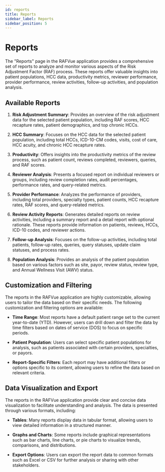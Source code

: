 ```yaml
---
id: reports
title: Reports
sidebar_label: Reports
sidebar_position: 5
---
```


# Reports

The "Reports" page in the RAFVue application provides a comprehensive set of reports to analyze and monitor various aspects of the Risk Adjustment Factor (RAF) process. These reports offer valuable insights into patient populations, HCC data, productivity metrics, reviewer performance, provider performance, review activities, follow-up activities, and population analysis.

## Available Reports

1. **Risk Adjustment Summary**: Provides an overview of the risk adjustment data for the selected patient population, including RAF scores, HCC recapture rates, patient demographics, and top chronic HCCs.

2. **HCC Summary**: Focuses on the HCC data for the selected patient population, including total HCCs, ICD-10-CM codes, visits, cost of care, HCC acuity, and chronic HCC recapture rates.

3. **Productivity**: Offers insights into the productivity metrics of the review process, such as patient count, reviews completed, reviewers, queries, and RAF scores.

4. **Reviewer Analysis**: Presents a focused report on individual reviewers or groups, including review completion rates, audit percentages, performance rates, and query-related metrics.

5. **Provider Performance**: Analyzes the performance of providers, including total providers, specialty types, patient counts, HCC recapture rates, RAF scores, and query-related metrics.

6. **Review Activity Reports**: Generates detailed reports on review activities, including a summary report and a detail report with optional rationale. These reports provide information on patients, reviews, HCCs, ICD-10 codes, and reviewer actions.

7. **Follow-up Analysis**: Focuses on the follow-up activities, including total patients, follow-up rates, queries, query statuses, update claim statuses, and process rates.

8. **Population Analysis**: Provides an analysis of the patient population based on various factors such as site, payor, review status, review type, and Annual Wellness Visit (AWV) status.

## Customization and Filtering

The reports in the RAFVue application are highly customizable, allowing users to tailor the data based on their specific needs. The following customization and filtering options are available:

- **Time Range**: Most reports have a default patient range set to the current year-to-date (YTD). However, users can drill down and filter the data by time filters based on dates of service (DOS) to focus on specific periods.

- **Patient Population**: Users can select specific patient populations for analysis, such as patients associated with certain providers, specialties, or payors.

- **Report-Specific Filters**: Each report may have additional filters or options specific to its content, allowing users to refine the data based on relevant criteria.

## Data Visualization and Export

The reports in the RAFVue application provide clear and concise data visualization to facilitate understanding and analysis. The data is presented through various formats, including:

- **Tables**: Many reports display data in tabular format, allowing users to view detailed information in a structured manner.

- **Graphs and Charts**: Some reports include graphical representations such as bar charts, line charts, or pie charts to visualize trends, comparisons, and distributions.

- **Export Options**: Users can export the report data to common formats such as Excel or CSV for further analysis or sharing with other stakeholders.